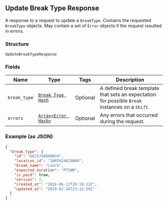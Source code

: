 ## Update Break Type Response

A response to a request to update a `BreakType`. Contains
the requested `BreakType` objects. May contain a set of `Error` objects if
the request resulted in errors.

### Structure

`UpdateBreakTypeResponse`

### Fields

| Name | Type | Tags | Description |
|  --- | --- | --- | --- |
| `break_type` | [`Break Type Hash`]($m/BreakType) | Optional | A defined break template that sets an expectation for possible `Break` <br>instances on a `Shift`. |
| `errors` | [`Array<Error Hash>`](/doc/models/error.md) | Optional | Any errors that occurred during the request. |

### Example (as JSON)

```json
{
  "break_type": {
    "id": "Q6JSJS6D4DBCH",
    "location_id": "26M7H24AZ9N6R",
    "break_name": "Lunch",
    "expected_duration": "PT50M",
    "is_paid": true,
    "version": 2,
    "created_at": "2018-06-12T20:19:12Z",
    "updated_at": "2019-02-26T23:12:59Z"
  }
}
```

